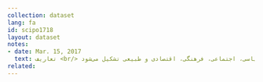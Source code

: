 ```yaml
---
collection: dataset
lang: fa
id: scipo1718
layout: dataset
notes: 
- date: Mar. 15, 2017
  text: تعاریف <br/> استان - واحدی از تقسیمات کشوری است با محدوده جغرافیایی معین که از به هم پیوستن چند شهرستان همجوار با توجه به موقعیتهای سیاسی، اجتماعی، فرهنگی، اقتصادی و طبیعی تشکیل می‌شود. <br/> شهرستان - واحدی از تقسیمات کشوری با محدوده جغرافیایی معین است که از به هم پیوستن چند بخش همجوار که از نظر عوامل طبیعی و اوضاع اجتماعی، اقتصادی، سیاسی و فرهنگی واحد متناسب و همگنی را به وجود آورده اند، تشکیل شده است. <br/> بخش - واحدی از تقسیمات کشوری با محدوده جغرافیایی معین است که از به هم پیوستن چند دهستان همجوار مشتمل بر چندین مزرعه، مکان، روستا و احیاناً شهر، که از نظر عوامل طبیعی و اوضاع اجتماعی، فرهنگی، اقتصادی و سیاسی، واحد همگنی را به وجود آورده اند، تشکیل شده است. <br/> دهستان - کوچک ترین واحد تقسیمات کشوری یا محدوده جغرافیایی معین است که از به هم پیوستن چند روستا، مکان و مزرعه همجوار تشکیل می شود و از لحاظ محیط طبیعی، فرهنگی، اقتصادی و اجتماعی همگن بوده و امکان خدمات رسانی و برنامه ریزی در سیستم و شبکه ای واحد را فراهم می نماید. <br/> شهر- محلی با حدود قانونی است که در محدوده جغرافیایی بخش واقع شده و از نظر بافت ساختمانی، اشتغال و سایر عوامل دارای سیمایی با ویژگی های شهر می باشد.
related:
---
```

